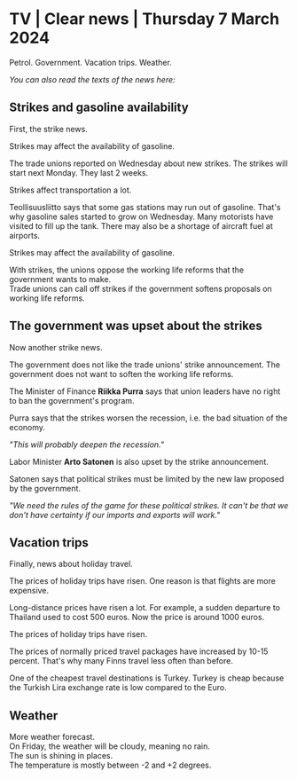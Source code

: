 # TV \| Clear news \| Thursday 7 March 2024

Petrol. Government. Vacation trips. Weather.

*You can also read the texts of the news here:*

## Strikes and gasoline availability

First, the strike news.

Strikes may affect the availability of gasoline.

The trade unions reported on Wednesday about new strikes. The strikes will start next Monday. They last 2 weeks.

Strikes affect transportation a lot.

Teollisuusliitto says that some gas stations may run out of gasoline. That's why gasoline sales started to grow on Wednesday. Many motorists have visited to fill up the tank. There may also be a shortage of aircraft fuel at airports.

Strikes may affect the availability of gasoline.

With strikes, the unions oppose the working life reforms that the government wants to make.\
Trade unions can call off strikes if the government softens proposals on working life reforms.

## The government was upset about the strikes

Now another strike news.

The government does not like the trade unions' strike announcement. The government does not want to soften the working life reforms.

The Minister of Finance **Riikka Purra** says that union leaders have no right to ban the government's program.

Purra says that the strikes worsen the recession, i.e. the bad situation of the economy.

*"This will probably deepen the recession."*

Labor Minister **Arto Satonen** is also upset by the strike announcement.

Satonen says that political strikes must be limited by the new law proposed by the government.

*"We need the rules of the game for these political strikes. It can't be that we don't have certainty if our imports and exports will work."*

## Vacation trips

Finally, news about holiday travel.

The prices of holiday trips have risen. One reason is that flights are more expensive.

Long-distance prices have risen a lot. For example, a sudden departure to Thailand used to cost 500 euros. Now the price is around 1000 euros.

The prices of holiday trips have risen.

The prices of normally priced travel packages have increased by 10-15 percent. That's why many Finns travel less often than before.

One of the cheapest travel destinations is Turkey. Turkey is cheap because the Turkish Lira exchange rate is low compared to the Euro.

## Weather

More weather forecast.\
On Friday, the weather will be cloudy, meaning no rain.\
The sun is shining in places.\
The temperature is mostly between -2 and +2 degrees.
